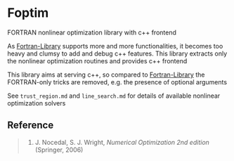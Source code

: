 # Foptim
FORTRAN nonlinear optimization library with c++ frontend

As [Fortran-Library](https://github.com/YifanShenSZ/Fortran-Library) supports more and more functionalities, it becomes too heavy and clumsy to add and debug c++ features. This library extracts only the nonlinear optimization routines and provides c++ frontend

This library aims at serving c++, so compared to [Fortran-Library](https://github.com/YifanShenSZ/Fortran-Library) the FORTRAN-only tricks are removed, e.g. the presence of optional arguments

See `trust_region.md` and `line_search.md` for details of available nonlinear optimization solvers

## Reference
> 1. J. Nocedal, S. J. Wright, *Numerical Optimization 2nd edition* (Springer, 2006)